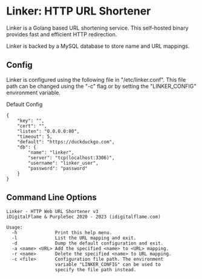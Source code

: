 # Linker: HTTP URL Shortener

Linker is a Golang based URL shortening service. This self-hosted binary provides fast and efficient HTTP redirection.

Linker is backed by a MySQL database to store name and URL mappings.

## Config

Linker is configured using the following file in "/etc/linker.conf". This file path can be changed using the "-c" flag or by setting the "LINKER_CONFIG" environment variable.

Default Config

```[json]
{
    "key": "",
    "cert": "",
    "listen": "0.0.0.0:80",
    "timeout": 5,
    "default": "https://duckduckgo.com",
    "db": {
        "name": "linker",
        "server": "tcp(localhost:3306)",
        "username": "linker_user",
        "password": "password"
    }
}
```

## Command Line Options

```[text]
Linker - HTTP Web URL Shortener v3
iDigitalFlame & PurpleSec 2020 - 2023 (idigitalflame.com)

Usage:
  -h              Print this help menu.
  -l              List the URL mapping and exit.
  -d              Dump the default configuration and exit.
  -a <name> <URL> Add the specified <name> to <URL> mapping.
  -r <name>       Delete the specified <name> to URL mapping.
  -c <file>       Configuration file path. The environment
                  variable "LINKER_CONFIG" can be used to
                  specify the file path instead.
```
